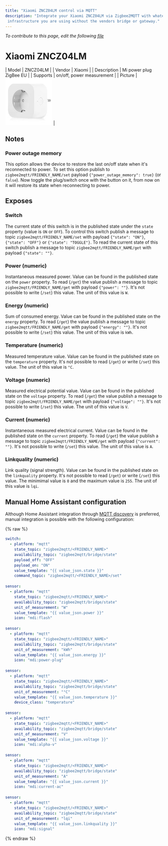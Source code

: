 ```yaml
---
title: "Xiaomi ZNCZ04LM control via MQTT"
description: "Integrate your Xiaomi ZNCZ04LM via Zigbee2MQTT with whatever smart home
 infrastructure you are using without the vendors bridge or gateway."
---
```


*To contribute to this page, edit the following
[file](https://github.com/Koenkk/zigbee2mqtt.io/blob/master/docs/devices/ZNCZ04LM.md)*

# Xiaomi ZNCZ04LM

| Model | ZNCZ04LM  |
| Vendor  | Xiaomi  |
| Description | Mi power plug ZigBee EU |
| Supports | on/off, power measurement |
| Picture | ![Xiaomi ZNCZ04LM](../images/devices/ZNCZ04LM.jpg) |

## Notes


### Power outage memory
This option allows the device to restore the last on/off state when it's reconnected to power.
To set this option publish to `zigbee2mqtt/FRIENDLY_NAME/set` payload `{"power_outage_memory": true}` (or `false`).
Now toggle the plug/switch once with the button on it, from now on it will restore its state when reconnecting to power.



## Exposes
### Switch 
The current state of this switch is in the published state under the `state` property (value is `ON` or `OFF`).
To control this switch publish a message to topic `zigbee2mqtt/FRIENDLY_NAME/set` with payload `{"state": "ON"}`, `{"state": "OFF"}` or `{"state": "TOGGLE"}`.
To read the current state of this switch publish a message to topic `zigbee2mqtt/FRIENDLY_NAME/get` with payload `{"state": ""}`.

### Power (numeric)
Instantaneous measured power.
Value can be found in the published state on the `power` property.
To read (`/get`) the value publish a message to topic `zigbee2mqtt/FRIENDLY_NAME/get` with payload `{"power": ""}`.
It's not possible to write (`/set`) this value.
The unit of this value is `W`.

### Energy (numeric)
Sum of consumed energy.
Value can be found in the published state on the `energy` property.
To read (`/get`) the value publish a message to topic `zigbee2mqtt/FRIENDLY_NAME/get` with payload `{"energy": ""}`.
It's not possible to write (`/set`) this value.
The unit of this value is `kWh`.

### Temperature (numeric)
Measured temperature value.
Value can be found in the published state on the `temperature` property.
It's not possible to read (`/get`) or write (`/set`) this value.
The unit of this value is `°C`.

### Voltage (numeric)
Measured electrical potential value.
Value can be found in the published state on the `voltage` property.
To read (`/get`) the value publish a message to topic `zigbee2mqtt/FRIENDLY_NAME/get` with payload `{"voltage": ""}`.
It's not possible to write (`/set`) this value.
The unit of this value is `V`.

### Current (numeric)
Instantaneous measured electrical current.
Value can be found in the published state on the `current` property.
To read (`/get`) the value publish a message to topic `zigbee2mqtt/FRIENDLY_NAME/get` with payload `{"current": ""}`.
It's not possible to write (`/set`) this value.
The unit of this value is `A`.

### Linkquality (numeric)
Link quality (signal strength).
Value can be found in the published state on the `linkquality` property.
It's not possible to read (`/get`) or write (`/set`) this value.
The minimimal value is `0` and the maximum value is `255`.
The unit of this value is `lqi`.

## Manual Home Assistant configuration
Although Home Assistant integration through [MQTT discovery](../integration/home_assistant) is preferred,
manual integration is possible with the following configuration:


{% raw %}
```yaml
switch:
  - platform: "mqtt"
    state_topic: "zigbee2mqtt/<FRIENDLY_NAME>"
    availability_topic: "zigbee2mqtt/bridge/state"
    payload_off: "OFF"
    payload_on: "ON"
    value_template: "{{ value_json.state }}"
    command_topic: "zigbee2mqtt/<FRIENDLY_NAME>/set"

sensor:
  - platform: "mqtt"
    state_topic: "zigbee2mqtt/<FRIENDLY_NAME>"
    availability_topic: "zigbee2mqtt/bridge/state"
    unit_of_measurement: "W"
    value_template: "{{ value_json.power }}"
    icon: "mdi:flash"

sensor:
  - platform: "mqtt"
    state_topic: "zigbee2mqtt/<FRIENDLY_NAME>"
    availability_topic: "zigbee2mqtt/bridge/state"
    unit_of_measurement: "kWh"
    value_template: "{{ value_json.energy }}"
    icon: "mdi:power-plug"

sensor:
  - platform: "mqtt"
    state_topic: "zigbee2mqtt/<FRIENDLY_NAME>"
    availability_topic: "zigbee2mqtt/bridge/state"
    unit_of_measurement: "°C"
    value_template: "{{ value_json.temperature }}"
    device_class: "temperature"

sensor:
  - platform: "mqtt"
    state_topic: "zigbee2mqtt/<FRIENDLY_NAME>"
    availability_topic: "zigbee2mqtt/bridge/state"
    unit_of_measurement: "V"
    value_template: "{{ value_json.voltage }}"
    icon: "mdi:alpha-v"

sensor:
  - platform: "mqtt"
    state_topic: "zigbee2mqtt/<FRIENDLY_NAME>"
    availability_topic: "zigbee2mqtt/bridge/state"
    unit_of_measurement: "A"
    value_template: "{{ value_json.current }}"
    icon: "mdi:current-ac"

sensor:
  - platform: "mqtt"
    state_topic: "zigbee2mqtt/<FRIENDLY_NAME>"
    availability_topic: "zigbee2mqtt/bridge/state"
    unit_of_measurement: "lqi"
    value_template: "{{ value_json.linkquality }}"
    icon: "mdi:signal"
```
{% endraw %}


